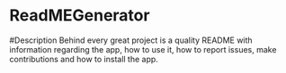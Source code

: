 # ReadMEGenerator

#Description
Behind every great project is a quality README with information regarding the app, how to use it, how to report issues, make contributions and how to install the app.
